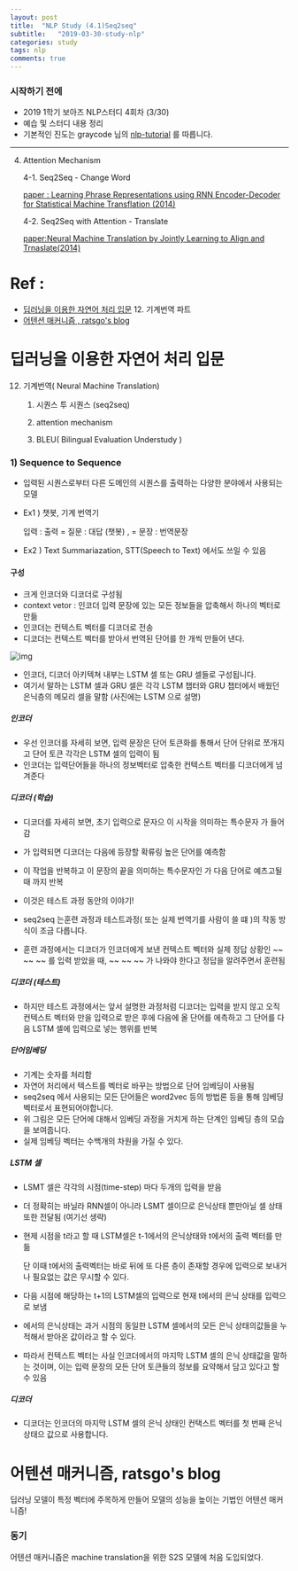```yaml
---
layout: post
title:  "NLP Study (4.1)Seq2seq"
subtitle:   "2019-03-30-study-nlp"
categories: study
tags: nlp
comments: true
---
```


### 시작하기 전에

- 2019 1학기 보아즈 NLP스터디 4회차 (3/30)
- 예습 및 스터디 내용 정리
- 기본적인 진도는 graycode 님의 [nlp-tutorial](https://github.com/jeonyoonhoi/nlp-tutorial) 를 따릅니다.

------

4. Attention Mechanism

   4-1. Seq2Seq - Change Word

   [paper : Learning Phrase Representations using RNN Encoder-Decoder for Statistical Machine Transflation (2014)](https://arxiv.org/pdf/1406.1078.pdf)

   4-2. Seq2Seq with Attention - Translate

   [paper:Neural Machine Translation by Jointly Learning to Align and Trnaslate(2014)](<https://arxiv.org/abs/1409.0473>)





# Ref : 

- [딥러닝을 이용한 자연어 처리 입문](https://wikidocs.net/24996) 12. 기계번역 파트 
- [어텐션 매커니즘 , ratsgo's blog](https://ratsgo.github.io/from%20frequency%20to%20semantics/2017/10/06/attention/)





# 딥러닝을 이용한 자연어 처리 입문

12. 기계번역( Neural Machine Translation)

    1) 시퀀스 투 시퀀스 (seq2seq)

    2) attention mechanism

    3) BLEU( Bilingual Evaluation Understudy )



### 1) Sequence to Sequence 

- 입력된 시퀀스로부터 다른 도메인의 시퀀스를 출력하는 다양한 분야에서 사용되는 모델

- Ex1 ) 챗봇, 기계 번역기

  입력 : 출력 = 질문 : 대답 (챗봇) , = 문장 : 번역문장

- Ex2 ) Text Summariazation, STT(Speech to Text) 에서도 쓰일 수 있음 



#### 구성

- 크게 인코더와 디코더로 구성됨
- context vetor : 인코더  입력 문장에 있는 모든 정보들을 압축해서 하나의 벡터로 만듦
- 인코더는 컨텍스트 벡터를 디코더로 전송
- 디코더는 컨텍스트 벡터를 받아서 번역된 단어를 한 개씩 만들어 낸다. 

![img](https://wikidocs.net/images/page/24996/%EC%9D%B8%EC%BD%94%EB%8D%94%EB%94%94%EC%BD%94%EB%8D%94%EB%AA%A8%EB%8D%B8.PNG)



- 인코더, 디코더 아키텍쳐 내부는 LSTM 셀 또는 GRU 셀들로 구성됩니다.
- 여기서 말하는 LSTM 셀과 GRU 셀은 각각 LSTM 챕터와 GRU 챕터에서 배웠던 은닉층의 메모리 셀을 말함 (사진에는 LSTM 으로 설명)



##### 인코더

- 우선 인코더를 자세히 보면, 입력 문장은 단어 토큰화를 통해서 단어 단위로 쪼개지고 단어 토큰 각각은 LSTM 셀의 입력이 됨
- 인코더는 입력단어들을 하나의 정보벡터로 압축한 컨텍스트 벡터를 디코더에게 넘겨준다



##### 디코더 (학습)

- 디코더를 자세히 보면, 초기  입력으로 문자으  이 시작을 의미하는 특수문자 <sos> 가 들어감
- <sos>가 입력되면 디코더는 다음에 등장할 확류링 높은 단어를 예측함
- 이 작업을 반복하고 이 문장의 끝을 의미하는 특수문자인 <eos> 가 다음 단어로 예츠고될 때 까지 반복

- 이것은 테스트 과정 동안의 이야기!

- seq2seq 는훈련 과정과 테스트과정( 또는 실제 번역기를 사람이 쓸 떄 )의 작동 방식이 조금 다릅니다. 

- 훈련 과정에서는 디코더가 인코더에게 보낸 컨텍스트 벡터와 실제 정답 상황인 <sos> ~~ ~~ ~~ 를 입력 받았을 때, ~~ ~~ ~~ <eos> 가 나와야 한다고 정답을 알려주면서 훈련됨

   

##### 디코더 (테스트)

- 하지만 테스트 과정에서는 앞서 설명한 과정처럼 디코더는 입력을 받지 않고 오직 컨텍스트 벡터와 <go>만을 입력으로 받은 후에 다음에 올 단어를 에측하고 그 단어를 다음 LSTM 셀에 입력으로 넣는 행위를 반복



##### 단어임베딩

- 기계는 숫자를 처리함
- 자연어 처리에서 텍스트를 벡터로 바꾸는 방법으로 단어 임베딩이 사용됨                                
- seq2seq 에서 사용되는 모든 단어들은 word2vec 등의 방법론 등을 통해 임베딩 벡터로서 표현되어야합니다. 
- 위 그림은 모든 단어에 대해서 임베딩 과정을 거치게 하는 단계인 임베딩 층의 모습을 보여줍니다. 
- 실제 임베딩 벡터는 수백개의  차원을 가질 수 있다.  



##### LSTM 셀

- LSMT 셀은 각각의 시점(time-step) 마다  두개의 입력을 받음
- 더 정확히는 바닐라 RNN셀이 아니라 LSMT 셀이므로 은닉상태 뿐만아닐 셀 상태 또한 전달됨 (여기선 생략)

- 현제 시점을 t라고 할 때 LSTM셀은 t-1에서의 은닉상태와 t에서의 출력 벡터를 만듦

  단 이때 t에서의 출력벡터는 바로 뒤에 또 다른 층이 존재할 경우에 입력으로 보내거나 필요없는 값은 무시할 수 있다. 

- 다음 시점에 해당하는 t+1의 LSTM셀의 입력으로 현재 t에서의 은닉 상태를 입력으로 보냄

- 에서의 은닉상태는 과거 시점의 동일한 LSTM 셀에서의 모든 은닉 상태의값들을 누적해서 받아온 값이라고 할 수 있다. 

- 따라서 컨텍스트 벡터는 사실 인코더에서의 마지막 LSTM 셀의 은닉 상태값을 말하는 것이며, 이는 입력 문장의 모든 단어 토큰들의 정보를 요약해서 담고 있다고 할 수 있음 



##### 디코더 

- 디코더는 인코더의 마지막 LSTM 셀의 은닉 상태인 컨택스트 벡터를 첫 번째 은닉 상태으 값으로 사용합니다. 













# 어텐션 매커니즘, ratsgo's blog

딥러닝 모델이 특정 벡터에 주목하게 만들어 모델의 성능을 높이는 기법인 어텐션 매커니즘!



### 동기

어텐션 매커니즘은 machine translation을 위한 S2S 모델에 처음 도입되었다. 















